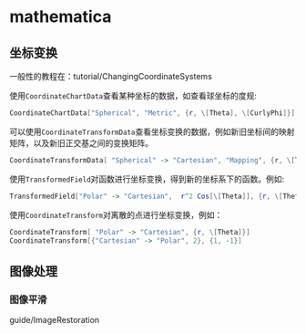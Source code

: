 # mathematica

## 坐标变换

一般性的教程在：tutorial/ChangingCoordinateSystems

使用`CoordinateChartData`查看某种坐标的数据，如查看球坐标的度规:

```mathematica
CoordinateChartData["Spherical", "Metric", {r, \[Theta], \[CurlyPhi]}] 
```

可以使用`CoordinateTransformData`查看坐标变换的数据，例如新旧坐标间的映射矩阵，以及新旧正交基之间的变换矩阵。

```mathematica
CoordinateTransformData[ "Spherical" -> "Cartesian", "Mapping", {r, \[Theta], \[CurlyPhi]}]
```

使用`TransformedField`对函数进行坐标变换，得到新的坐标系下的函数。例如:

```mathematica
TransformedField["Polar" -> "Cartesian",  r^2 Cos[\[Theta]], {r, \[Theta]} -> {x, y}]
```

使用`CoordinateTransform`对离散的点进行坐标变换，例如：

```mathematica
CoordinateTransform[ "Polar" -> "Cartesian", {r, \[Theta]}]
CoordinateTransform[{"Cartesian" -> "Polar", 2}, {1, -1}]
```

## 图像处理

### 图像平滑

guide/ImageRestoration
